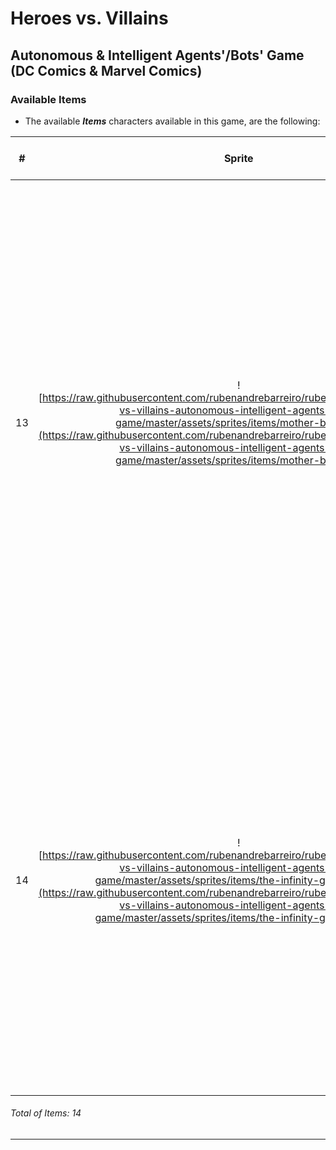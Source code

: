 # Heroes vs. Villains
## Autonomous & Intelligent Agents'/Bots' Game (DC Comics & Marvel Comics)

### Available Items

* The available **_Items_** characters available in this game, are the following:

| #  | Sprite  | Name      | Increase Stamina [0-100] | Increase Wisdom [0-100] | Increase Strength [0-100]   | Increase Velocity [0-100]   | Description |
|:--:|:-------:|:---------:|:-------:|:------------:|:-------:|:-------:|:-----------:|
| 13  | ![https://raw.githubusercontent.com/rubenandrebarreiro/rubenandrebarreiro/heroes-vs-villains-autonomous-intelligent-agents-bots-game/master/assets/sprites/items/mother-box.png](https://raw.githubusercontent.com/rubenandrebarreiro/rubenandrebarreiro/heroes-vs-villains-autonomous-intelligent-agents-bots-game/master/assets/sprites/items/mother-box.png)       | **_Mother Box_** | **Inc. Lvl.:** ````100```` [![increase_stamina](http://progressed.io/bar/100)](https://github.com/rubenandrebarreiro/rubenandrebarreiro/heroes-vs-villains-autonomous-intelligent-agents-bots-game/)       | **Inc. Lvl.:** ````100```` [![increase_wisdom](http://progressed.io/bar/100)](https://github.com/rubenandrebarreiro/rubenandrebarreiro/heroes-vs-villains-autonomous-intelligent-agents-bots-game/)          | **Inc. Lvl.:** ````100```` [![increase_strength](http://progressed.io/bar/100)](https://github.com/rubenandrebarreiro/rubenandrebarreiro/heroes-vs-villains-autonomous-intelligent-agents-bots-game/)     | **Inc. Lvl.:** ````100```` [![increase_velocity](http://progressed.io/bar/100)](https://github.com/rubenandrebarreiro/rubenandrebarreiro/heroes-vs-villains-autonomous-intelligent-agents-bots-game/) | ```` 'Living Computer' typically found on New Genesis. The term 'Living Computer' should be understood as an approximation. It seems to be part living being, part highly developed machine. It looks like a small box, about the size of a Terran house brick at largest. It's generally thought to be sentient, miniaturized, portable supercomputer, although its true nature and origins are unknown. It possesses wondrous powers and abilities not understood even by their wearers. These range from teleportation (they can summon Boom Tubes) to energy manipulation! ```` [See more](https://en.wikipedia.org/wiki/Mother_Box) |
| 14  | ![https://raw.githubusercontent.com/rubenandrebarreiro/rubenandrebarreiro/heroes-vs-villains-autonomous-intelligent-agents-bots-game/master/assets/sprites/items/the-infinity-gauntlet.png](https://raw.githubusercontent.com/rubenandrebarreiro/rubenandrebarreiro/heroes-vs-villains-autonomous-intelligent-agents-bots-game/master/assets/sprites/items/the-infinity-gauntlet.png)       | **_The Infinity Gauntlet_** | N/A     | N/A          | N/A     | N/A      | ```` Cosmic artifact that grants the wearer complete mastery over the six Infinity Gems in it: Time, Space, Power, Soul, Mind, and Reality. The Gauntlet will also grant Omnipotence, Omniscience, and Omnipresence, along with all the various powers of the Gems themselves, to the bearer. It grants the wearer complete mastery over the Infinity Gems. The Infinity Gauntlet it's the strongest weapon of this game and grant the wearer, the capablity of end the game, at any moment! ```` [See more](https://en.wikipedia.org/wiki/The_Infinity_Gauntlet) |

###### Total of Items: 14

***